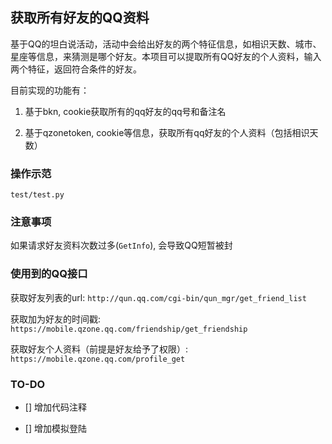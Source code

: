 ## 获取所有好友的QQ资料

基于QQ的坦白说活动，活动中会给出好友的两个特征信息，如相识天数、城市、星座等信息，来猜测是哪个好友。本项目可以提取所有QQ好友的个人资料，输入两个特征，返回符合条件的好友。

目前实现的功能有：

1. 基于bkn, cookie获取所有的qq好友的qq号和备注名

2. 基于qzonetoken, cookie等信息，获取所有qq好友的个人资料（包括相识天数）

### 操作示范

`test/test.py`

### 注意事项

如果请求好友资料次数过多(`GetInfo`), 会导致QQ短暂被封

### 使用到的QQ接口

获取好友列表的url: `http://qun.qq.com/cgi-bin/qun_mgr/get_friend_list`

获取加为好友的时间戳: `https://mobile.qzone.qq.com/friendship/get_friendship`

获取好友个人资料（前提是好友给予了权限）: `https://mobile.qzone.qq.com/profile_get`

### TO-DO

- [] 增加代码注释

- [] 增加模拟登陆